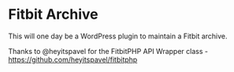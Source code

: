 Fitbit Archive
==============

This will one day be a WordPress plugin to maintain a Fitbit archive.

Thanks to @heyitspavel for the FitbitPHP API Wrapper class - https://github.com/heyitspavel/fitbitphp